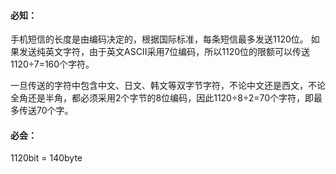 ####  必知：
手机短信的长度是由编码决定的，根据国际标准，每条短信最多发送1120位。
如果发送纯英文字符，由于英文ASCII采用7位编码，所以1120位的限额可以传送1120÷7=160个字符。

一旦传送的字符中包含中文、日文、韩文等双字节字符，不论中文还是西文，不论全角还是半角，都必须采用2个字节的8位编码，因此1120÷8÷2=70个字符，即最多传送70个字。
####  必会：
1120bit = 140byte